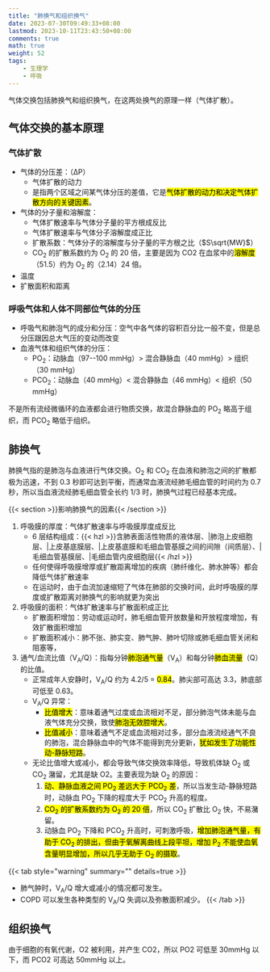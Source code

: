 ```yaml
---
title: "肺换气和组织换气"
date: 2023-07-30T09:49:33+08:00
lastmod: 2023-10-11T23:43:50+08:00
comments: true
math: true
weight: 52
tags:
    - 生理学
    - 呼吸
---
```


气体交换包括肺换气和组织换气，在这两处换气的原理一样（气体扩散）。

<!--more-->

## 气体交换的基本原理

### 气体扩散

- 气体的分压差：（ΔP）
    - 气体扩散的动力
    - 是指两个区域之间某气体分压的差值，它是<mark>气体扩散的动力和决定气体扩散方向的关键因素</mark>。
- 气体的分子量和溶解度：
    - 气体扩散速率与气体分子量的平方根成反比
    - 气体扩散速率与气体分子溶解度成正比
    - 扩散系数：气体分子的溶解度与分子量的平方根之比（$S\sqrt{MW}$）
    - CO<sub>2</sub> 的扩散系数约为 O<sub>2</sub> 的 20 倍，主要是因为 CO2 在血浆中的<mark>溶解度</mark>（51.5）约为 O<sub>2</sub> 的（2.14）24 倍。
- 温度
- 扩散面积和距离

### 呼吸气体和人体不同部位气体的分压

- 呼吸气和肺泡气的成分和分压：空气中各气体的容积百分比一般不变，但是总分压跟因总大气压的变动而改变
- 血液气体和组织气体的分压：
    - PO<sub>2</sub>：动脉血（97--100 mmHg）\> 混合静脉血（40 mmHg）\> 组织（30 mmHg）
    - PCO<sub>2</sub>：动脉血（40 mmHg）\< 混合静脉血（46 mmHg）\< 组织（50 mmHg）

不是所有流经微循环的血液都会进行物质交换，故混合静脉血的 PO<sub>2</sub> 略高于组织，而 PCO<sub>2</sub> 略低于组织。

## 肺换气

肺换气指的是肺泡与血液进行气体交换。O<sub>2</sub> 和 CO<sub>2</sub> 在血液和肺泡之间的扩散都极为迅速，不到 0.3 秒即可达到平衡，而通常血液流经肺毛细血管的时间约为 0.7 秒，所以当血液流经肺毛细血管全长约 1/3 时，肺换气过程已经基本完成。

{{< section >}}影响肺换气的因素{{< /section >}}

1. 呼吸膜的厚度：气体扩散速率与呼吸膜厚度成反比
    - 6 层结构组成：{{< hzl >}}含肺表面活性物质的液体层、|肺泡上皮细胞层、|上皮基底膜层、|上皮基底膜和毛细血管基膜之间的间隙（间质层）、|毛细血管基膜层、|毛细血管内皮细胞层{{< /hzl >}}
    - 任何使得呼吸膜增厚或扩散距离增加的疾病（肺纤维化、肺水肿等）都会降低气体扩散速率
    - 在运动时，由于血流加速缩短了气体在肺部的交换时间，此时呼吸膜的厚度或扩散距离对肺换气的影响就更为突出
2. 呼吸膜的面积：气体扩散速率与扩散面积成正比
    - 扩散面积增加：劳动或运动时，肺毛细血管开放数量和开放程度增加，有效扩散面积增加
    - 扩散面积减小：肺不张、肺实变、肺气肿、肺叶切除或肺毛细血管关闭和阻塞等，
3. 通气/血流比值（V<sub>A</sub>/Q）：指每分钟<mark>肺泡通气量</mark>（V<sub>A</sub>）和每分钟<mark>肺血流量</mark>（Q）的比值。
    - 正常成年人安静时，V<sub>A</sub>/Q 约为 4.2/5 = <mark>0.84</mark>。肺尖部可高达 3.3，肺底部可低至 0.63。
    - V<sub>A</sub>/Q 异常：
        - <mark>比值增大</mark>：意味着通气过度或血流相对不足，部分肺泡气体未能与血液气体充分交换，致使<mark>肺泡无效腔增大</mark>。
        - <mark>比值减小</mark>：意味着通气不足或血流相对过多，部分血液流经通气不良的肺泡，混合静脉血中的气体不能得到充分更新，<mark>犹如发生了功能性动-静脉短路</mark>。
    - 无论比值增大或减小，都会导致气体交换效率降低，导致机体缺 O<sub>2</sub> 或 CO<sub>2</sub> 潴留，尤其是缺 O2。主要表现为缺 O<sub>2</sub> 的原因：
        1. <mark>动、静脉血液之间 PO<sub>2</sub> 差远大于 PCO<sub>2</sub> 差</mark>，所以当发生动-静脉短路时，动脉血 PO<sub>2</sub> 下降的程度大于 PCO<sub>2</sub> 升高的程度。
        2. <mark>CO<sub>2</sub> 的扩散系数约为 O<sub>2</sub> 的 20 倍</mark>，所以 CO<sub>2</sub> 扩散比 O<sub>2</sub> 快，不易潴留。
        3. 动脉血 PO<sub>2</sub> 下降和 PCO<sub>2</sub> 升高时，可刺激呼吸，<mark>增加肺泡通气量，有助于 CO<sub>2</sub> 的排出，但由于氧解离曲线上段平坦，增加 P<sub>2</sub> 不能使血氧含量明显增加，所以几乎无助于 O<sub>2</sub> 的摄取</mark>。

{{< tab style="warning" summary="" details=true >}}
- 肺气肿时，V<sub>A</sub>/Q 增大或减小的情况都可发生。
- COPD 可以发生各种类型的 V<sub>A</sub>/Q 失调以及弥散面积减少。
{{< /tab >}}

## 组织换气

由于细胞的有氧代谢，O2 被利用，并产生 CO2，所以 PO2 可低至 30mmHg 以下，而 PCO2 可高达 50mmHg 以上。

